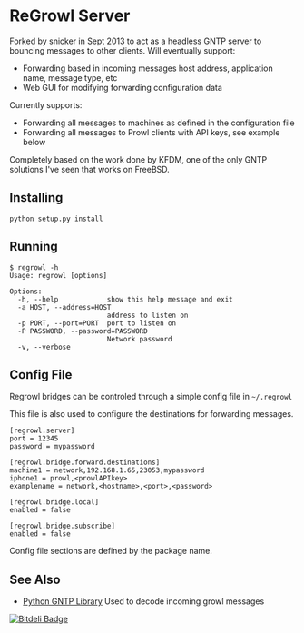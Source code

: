 # ReGrowl Server

Forked by snicker in Sept 2013 to act as a headless GNTP server to bouncing messages to other clients. Will eventually support:

* Forwarding based in incoming messages host address, application name, message type, etc
* Web GUI for modifying forwarding configuration data

Currently supports:

* Forwarding all messages to machines as defined in the configuration file
* Forwarding all messages to Prowl clients with API keys, see example below

Completely based on the work done by KFDM, one of the only GNTP solutions I've seen that works on FreeBSD.

## Installing

	python setup.py install
	
## Running
```
$ regrowl -h
Usage: regrowl [options]

Options:
  -h, --help            show this help message and exit
  -a HOST, --address=HOST
                        address to listen on
  -p PORT, --port=PORT  port to listen on
  -P PASSWORD, --password=PASSWORD
                        Network password
  -v, --verbose         
```

## Config File

Regrowl bridges can be controled through a simple config file in `~/.regrowl`

This file is also used to configure the destinations for forwarding messages.

```
[regrowl.server]
port = 12345
password = mypassword

[regrowl.bridge.forward.destinations]
machine1 = network,192.168.1.65,23053,mypassword
iphone1 = prowl,<prowlAPIkey>
examplename = network,<hostname>,<port>,<password>

[regrowl.bridge.local]
enabled = false

[regrowl.bridge.subscribe]
enabled = false
```

Config file sections are defined by the package name.

## See Also

* [Python GNTP Library](https://github.com/kfdm/gntp) Used to decode incoming growl messages


[![Bitdeli Badge](https://d2weczhvl823v0.cloudfront.net/snicker/gntp-regrowl/trend.png)](https://bitdeli.com/free "Bitdeli Badge")

